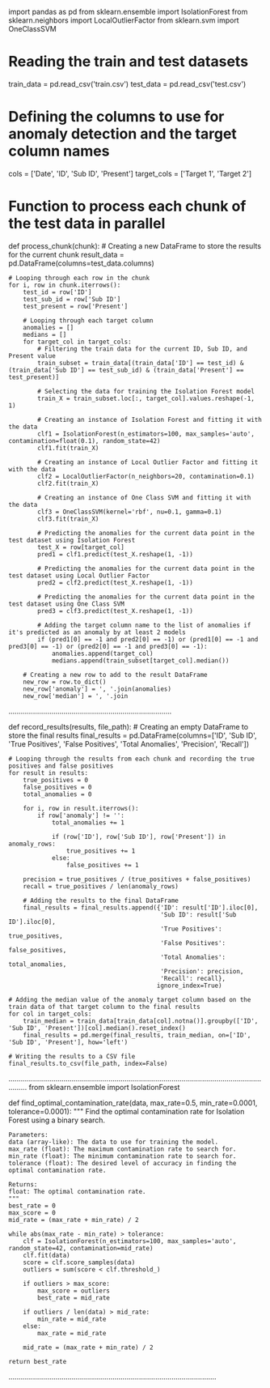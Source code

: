 import pandas as pd
from sklearn.ensemble import IsolationForest
from sklearn.neighbors import LocalOutlierFactor
from sklearn.svm import OneClassSVM

# Reading the train and test datasets
train_data = pd.read_csv('train.csv')
test_data = pd.read_csv('test.csv')

# Defining the columns to use for anomaly detection and the target column names
cols = ['Date', 'ID', 'Sub ID', 'Present']
target_cols = ['Target 1', 'Target 2']

# Function to process each chunk of the test data in parallel
def process_chunk(chunk):
    # Creating a new DataFrame to store the results for the current chunk
    result_data = pd.DataFrame(columns=test_data.columns)

    # Looping through each row in the chunk
    for i, row in chunk.iterrows():
        test_id = row['ID']
        test_sub_id = row['Sub ID']
        test_present = row['Present']
        
        # Looping through each target column
        anomalies = []
        medians = []
        for target_col in target_cols:
            # Filtering the train data for the current ID, Sub ID, and Present value
            train_subset = train_data[(train_data['ID'] == test_id) & (train_data['Sub ID'] == test_sub_id) & (train_data['Present'] == test_present)]
            
            # Selecting the data for training the Isolation Forest model
            train_X = train_subset.loc[:, target_col].values.reshape(-1, 1)
            
            # Creating an instance of Isolation Forest and fitting it with the data
            clf1 = IsolationForest(n_estimators=100, max_samples='auto', contamination=float(0.1), random_state=42)
            clf1.fit(train_X)
            
            # Creating an instance of Local Outlier Factor and fitting it with the data
            clf2 = LocalOutlierFactor(n_neighbors=20, contamination=0.1)
            clf2.fit(train_X)
            
            # Creating an instance of One Class SVM and fitting it with the data
            clf3 = OneClassSVM(kernel='rbf', nu=0.1, gamma=0.1)
            clf3.fit(train_X)
            
            # Predicting the anomalies for the current data point in the test dataset using Isolation Forest
            test_X = row[target_col]
            pred1 = clf1.predict(test_X.reshape(1, -1))
            
            # Predicting the anomalies for the current data point in the test dataset using Local Outlier Factor
            pred2 = clf2.predict(test_X.reshape(1, -1))
            
            # Predicting the anomalies for the current data point in the test dataset using One Class SVM
            pred3 = clf3.predict(test_X.reshape(1, -1))
            
            # Adding the target column name to the list of anomalies if it's predicted as an anomaly by at least 2 models
            if (pred1[0] == -1 and pred2[0] == -1) or (pred1[0] == -1 and pred3[0] == -1) or (pred2[0] == -1 and pred3[0] == -1):
                anomalies.append(target_col)
                medians.append(train_subset[target_col].median())

        # Creating a new row to add to the result DataFrame
        new_row = row.to_dict()
        new_row['anomaly'] = ', '.join(anomalies)
        new_row['median'] = ', '.join
................................................................................

def record_results(results, file_path):
    # Creating an empty DataFrame to store the final results
    final_results = pd.DataFrame(columns=['ID', 'Sub ID', 'True Positives', 'False Positives', 'Total Anomalies', 'Precision', 'Recall'])

    # Looping through the results from each chunk and recording the true positives and false positives
    for result in results:
        true_positives = 0
        false_positives = 0
        total_anomalies = 0

        for i, row in result.iterrows():
            if row['anomaly'] != '':
                total_anomalies += 1

                if (row['ID'], row['Sub ID'], row['Present']) in anomaly_rows:
                    true_positives += 1
                else:
                    false_positives += 1

        precision = true_positives / (true_positives + false_positives)
        recall = true_positives / len(anomaly_rows)

        # Adding the results to the final DataFrame
        final_results = final_results.append({'ID': result['ID'].iloc[0],
                                              'Sub ID': result['Sub ID'].iloc[0],
                                              'True Positives': true_positives,
                                              'False Positives': false_positives,
                                              'Total Anomalies': total_anomalies,
                                              'Precision': precision,
                                              'Recall': recall},
                                             ignore_index=True)

    # Adding the median value of the anomaly target column based on the train data of that target column to the final results
    for col in target_cols:
        train_median = train_data[train_data[col].notna()].groupby(['ID', 'Sub ID', 'Present'])[col].median().reset_index()
        final_results = pd.merge(final_results, train_median, on=['ID', 'Sub ID', 'Present'], how='left')

    # Writing the results to a CSV file
    final_results.to_csv(file_path, index=False)
.....................................................................................................................................
from sklearn.ensemble import IsolationForest

def find_optimal_contamination_rate(data, max_rate=0.5, min_rate=0.0001, tolerance=0.0001):
    """
    Find the optimal contamination rate for Isolation Forest using a binary search.
    
    Parameters:
    data (array-like): The data to use for training the model.
    max_rate (float): The maximum contamination rate to search for.
    min_rate (float): The minimum contamination rate to search for.
    tolerance (float): The desired level of accuracy in finding the optimal contamination rate.
    
    Returns:
    float: The optimal contamination rate.
    """
    best_rate = 0
    max_score = 0
    mid_rate = (max_rate + min_rate) / 2
    
    while abs(max_rate - min_rate) > tolerance:
        clf = IsolationForest(n_estimators=100, max_samples='auto', random_state=42, contamination=mid_rate)
        clf.fit(data)
        score = clf.score_samples(data)
        outliers = sum(score < clf.threshold_)
        
        if outliers > max_score:
            max_score = outliers
            best_rate = mid_rate
        
        if outliers / len(data) > mid_rate:
            min_rate = mid_rate
        else:
            max_rate = mid_rate
        
        mid_rate = (max_rate + min_rate) / 2
        
    return best_rate
......................................................................................................
